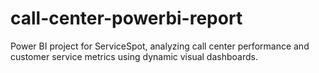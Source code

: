 # call-center-powerbi-report
Power BI project for ServiceSpot, analyzing call center performance and customer service metrics using dynamic visual dashboards.
